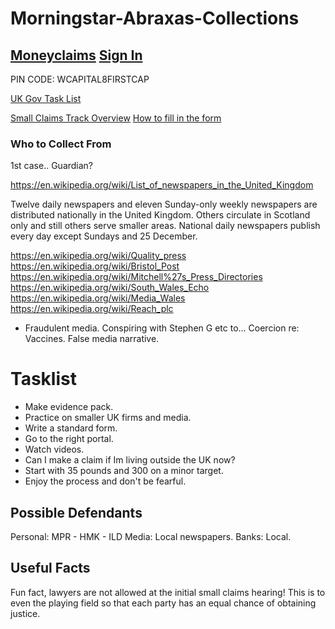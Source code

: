 # Morningstar-Abraxas-Collections

## [Moneyclaims](https://www.moneyclaim.gov.uk/web/mcol/welcome) [Sign In](https://www.access.service.gov.uk/login/signin/creds)

PIN CODE: WCAPITAL8FIRSTCAP

[UK Gov Task List](https://www1.moneyclaims.service.gov.uk/claim/task-list)

[Small Claims Track Overview](https://youtu.be/kdmzo-HdVIg) [How to fill in the form](https://youtu.be/kdmzo-HdVIg?t=296)

### Who to Collect From

1st case.. Guardian?

https://en.wikipedia.org/wiki/List_of_newspapers_in_the_United_Kingdom

Twelve daily newspapers and eleven Sunday-only weekly newspapers are distributed nationally in the United Kingdom. Others circulate in Scotland only and still others serve smaller areas. National daily newspapers publish every day except Sundays and 25 December. 

https://en.wikipedia.org/wiki/Quality_press https://en.wikipedia.org/wiki/Bristol_Post https://en.wikipedia.org/wiki/Mitchell%27s_Press_Directories https://en.wikipedia.org/wiki/South_Wales_Echo https://en.wikipedia.org/wiki/Media_Wales https://en.wikipedia.org/wiki/Reach_plc

- Fraudulent media. Conspiring with Stephen G etc to... Coercion re: Vaccines. False media narrative.

# Tasklist

- Make evidence pack. 
- Practice on smaller UK firms and media.
- Write a standard form.
- Go to the right portal.
- Watch videos.
- Can I make a claim if Im living outside the UK now? 
- Start with 35 pounds and 300 on a minor target.
- Enjoy the process and don't be fearful.



## Possible Defendants

Personal: MPR - HMK - ILD 
Media: Local newspapers.
Banks: Local.

## Useful Facts

Fun fact, lawyers are not allowed at the initial small claims hearing! This is to even the playing field so that each party has an equal chance of obtaining justice.

